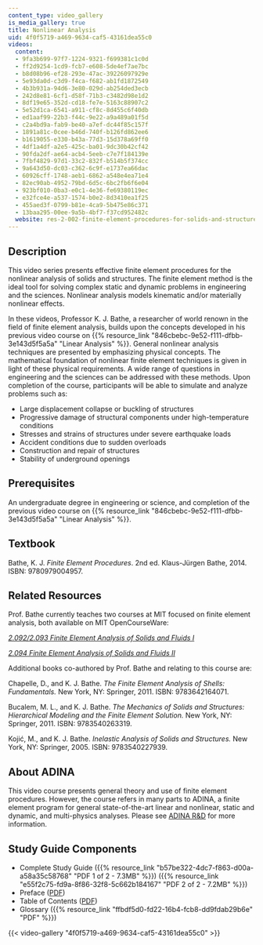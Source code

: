 ```yaml
---
content_type: video_gallery
is_media_gallery: true
title: Nonlinear Analysis
uid: 4f0f5719-a469-9634-caf5-43161dea55c0
videos:
  content:
  - 9fa3b699-97f7-1224-9321-f699381c1c0d
  - ff2d9254-1cd9-fcb7-e608-5de4ef7ae7bc
  - b8d08b96-ef28-293e-47ac-39226097929e
  - 5e93da0d-c3d9-f4ca-f682-ab1fd1872549
  - 4b3b931a-94d6-3e80-029d-ab254ded3ecb
  - 242d8e81-6cf1-d58f-71b3-c3482d98e1d2
  - 8df19e65-352d-cd18-fe7e-5163c88907c2
  - 5e52d1ca-6541-a911-cf8c-8d455c6f40db
  - ed1aaf99-22b3-f44c-9e22-a9a489a01f5d
  - c2a4bd9a-fab9-be40-a7ef-dc44f85c157f
  - 1891a81c-0cee-b46d-740f-b126fd862ee6
  - b1619055-e330-b43a-77d3-15d378a69ff0
  - 4df1a4df-a2e5-425c-ba01-9dc30b42cf42
  - 90fda2df-ae64-acb4-5eeb-c7e7f184139e
  - 7fbf4829-97d1-33c2-832f-b514b5f374cc
  - 9a643d50-dc03-c362-6c9f-e1737ea66dac
  - 60926cff-1748-aeb1-6862-a548e4ea71e4
  - 82ec90ab-4952-79bd-6d5c-6bc2fb6f6e04
  - 923bf010-0ba3-e0c1-4e36-fe69380119ec
  - e32fce4e-a537-1574-b0e2-8d3410ea1f25
  - 455aed3f-0799-b81e-4ca9-5b475e86c371
  - 13baa295-00ee-9a5b-4bf7-f37cd952482c
  website: res-2-002-finite-element-procedures-for-solids-and-structures-spring-2010
---
```


Description
-----------

This video series presents effective finite element procedures for the nonlinear analysis of solids and structures. The finite element method is the ideal tool for solving complex static and dynamic problems in engineering and the sciences. Nonlinear analysis models kinematic and/or materially nonlinear effects.

In these videos, Professor K. J. Bathe, a researcher of world renown in the field of finite element analysis, builds upon the concepts developed in his previous video course on {{% resource_link "846cbebc-9e52-f111-dfbb-3e143d5f5a5a" "Linear Analysis" %}}. General nonlinear analysis techniques are presented by emphasizing physical concepts. The mathematical foundation of nonlinear finite element techniques is given in light of these physical requirements. A wide range of questions in engineering and the sciences can be addressed with these methods. Upon completion of the course, participants will be able to simulate and analyze problems such as:

*   Large displacement collapse or buckling of structures
*   Progressive damage of structural components under high-temperature conditions
*   Stresses and strains of structures under severe earthquake loads
*   Accident conditions due to sudden overloads
*   Construction and repair of structures
*   Stability of underground openings

Prerequisites
-------------

An undergraduate degree in engineering or science, and completion of the previous video course on {{% resource_link "846cbebc-9e52-f111-dfbb-3e143d5f5a5a" "Linear Analysis" %}}.

Textbook
--------

Bathe, K. J. _Finite Element Procedures_. 2nd ed. Klaus-Jürgen Bathe, 2014. ISBN: 9780979004957.

Related Resources
-----------------

Prof. Bathe currently teaches two courses at MIT focused on finite element analysis, both available on MIT OpenCourseWare:

[_2.092/2.093 Finite Element Analysis of Solids and Fluids I_](/courses/2-092-finite-element-analysis-of-solids-and-fluids-i-fall-2009)

[_2.094 Finite Element Analysis of Solids and Fluids II_](/courses/2-094-finite-element-analysis-of-solids-and-fluids-ii-spring-2011)

Additional books co-authored by Prof. Bathe and relating to this course are:

Chapelle, D., and K. J. Bathe. _The Finite Element Analysis of Shells: Fundamentals._ New York, NY: Springer, 2011. ISBN: 9783642164071.

Bucalem, M. L., and K. J. Bathe. _The Mechanics of Solids and Structures: Hierarchical Modeling and the Finite Element Solution._ New York, NY: Springer, 2011. ISBN: 9783540263319.

Kojić, M., and K. J. Bathe. _Inelastic Analysis of Solids and Structures._ New York, NY: Springer, 2005. ISBN: 9783540227939.

About ADINA
-----------

This video course presents general theory and use of finite element procedures. However, the course refers in many parts to ADINA, a finite element program for general state-of-the-art linear and nonlinear, static and dynamic, and multi-physics analyses. Please see [ADINA R&D](http://www.adina.com/) for more information.

Study Guide Components
----------------------

*   Complete Study Guide ({{% resource_link "b57be322-4dc7-f863-d00a-a58a35c58768" "PDF 1 of 2 - 7.3MB" %}}) ({{% resource_link "e55f2c75-fd9a-8f86-32f8-5c662b184167" "PDF 2 of 2 - 7.2MB" %}})
*   Preface ([PDF](/resources/res-2-002-finite-element-procedures-for-solids-and-structures-spring-2010/nonlinear/MITRES2_002S10_preface.pdf))
*   Table of Contents ([PDF](/resources/res-2-002-finite-element-procedures-for-solids-and-structures-spring-2010/nonlinear/MITRES2_002S10_toc.pdf))
*   Glossary ({{% resource_link "ffbdf5d0-fd22-16b4-fcb8-dd9fdab29b6e" "PDF" %}})

{{< video-gallery "4f0f5719-a469-9634-caf5-43161dea55c0" >}}

